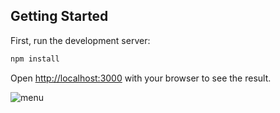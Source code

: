 ## Getting Started

First, run the development server:

```bash
npm install
```

Open [http://localhost:3000](http://localhost:3000) with your browser to see the result.

![menu](https://github.com/{PrinceLoren}/{LorenTop}/raw/{main}/{page-components}/menu.png)
